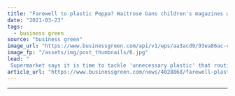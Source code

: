 ```yaml
---
title: "Farewell to plastic Peppa? Waitrose bans children's magazines with 'excessive' plastic toy giveaways"
date: "2021-03-23"
tags: 
  - business green
source: "business green"
image_url: "https://www.businessgreen.com/api/v1/wps/aa3acd9/93ea86ac-ce14-4960-a0cd-6f1958361178/1/Plastic-Toys-185x114.jpg"
image_fp: "/assets/img/post_thumbnails/6.jpg"
lead: "
 Supermarket says it is time to tackle 'unnecessary plastic' that routinely accompanies children's magazines ..."
article_url: "https://www.businessgreen.com/news/4028868/farewell-plastic-peppa-waitrose-bans-children-magazines-excessive-plastic-toy-giveaways"
---
```


---
